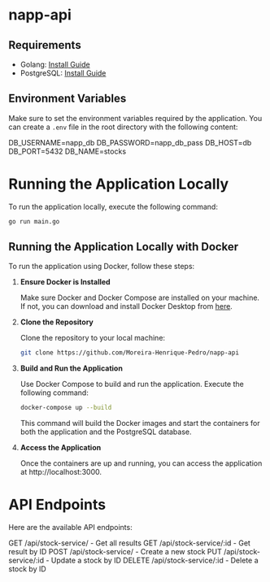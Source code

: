 # napp-api


## Requirements

* Golang: [Install Guide](https://golang.org/doc/install)
* PostgreSQL: [Install Guide](https://www.postgresql.org/)

## Environment Variables

Make sure to set the environment variables required by the application. You can create a `.env` file in the root directory with the following content:

DB_USERNAME=napp_db
DB_PASSWORD=napp_db_pass
DB_HOST=db
DB_PORT=5432
DB_NAME=stocks

# Running the Application Locally

To run the application locally, execute the following command:

```bash
go run main.go
```

## Running the Application Locally with Docker

To run the application using Docker, follow these steps:

1. **Ensure Docker is Installed**

   Make sure Docker and Docker Compose are installed on your machine. If not, you can download and install Docker Desktop from [here](https://www.docker.com/products/docker-desktop).

2. **Clone the Repository**

   Clone the repository to your local machine:

   ```bash
   git clone https://github.com/Moreira-Henrique-Pedro/napp-api
   ```

3. **Build and Run the Application**

    Use Docker Compose to build and run the application. Execute the following command:

    ```bash
    docker-compose up --build
    ```

    This command will build the Docker images and start the containers for both the application and the PostgreSQL database.

4. **Access the Application**

    Once the containers are up and running, you can access the application at http://localhost:3000.

# API Endpoints

Here are the available API endpoints:

GET /api/stock-service/ - Get all results
GET /api/stock-service/:id - Get result by ID
POST /api/stock-service/ - Create a new stock
PUT /api/stock-service/:id - Update a stock by ID
DELETE /api/stock-service/:id - Delete a stock by ID


